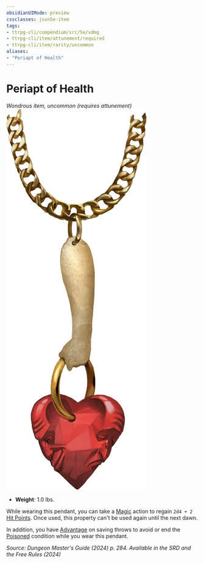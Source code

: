 ```yaml
---
obsidianUIMode: preview
cssclasses: json5e-item
tags:
- ttrpg-cli/compendium/src/5e/xdmg
- ttrpg-cli/item/attunement/required
- ttrpg-cli/item/rarity/uncommon
aliases: 
- "Periapt of Health"
---
```

# Periapt of Health
*Wondrous item, uncommon (requires attunement)*  
![](Інструменти%20ДМ/CLI/items/img/periapt-of-health.webp#right)

- **Weight**: 1.0 lbs.

While wearing this pendant, you can take a [Magic](Інструменти%20ДМ/CLI/rules/actions.md#Magic) action to regain `2d4 + 2` [Hit Points](Інструменти%20ДМ/CLI/rules/variant-rules/hit-points-xphb.md). Once used, this property can't be used again until the next dawn.

In addition, you have [Advantage](Інструменти%20ДМ/CLI/rules/variant-rules/advantage-xphb.md) on saving throws to avoid or end the [Poisoned](Інструменти%20ДМ/CLI/rules/conditions.md#Poisoned) condition while you wear this pendant.

*Source: Dungeon Master's Guide (2024) p. 284. Available in the <span title='Systems Reference Document (5.2)'>SRD</span> and the Free Rules (2024)*
